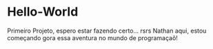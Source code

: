 # Hello-World
Primeiro Projeto, espero estar fazendo certo... rsrs
Nathan aqui, estou começando gora essa aventura no mundo de programaçaõ!
